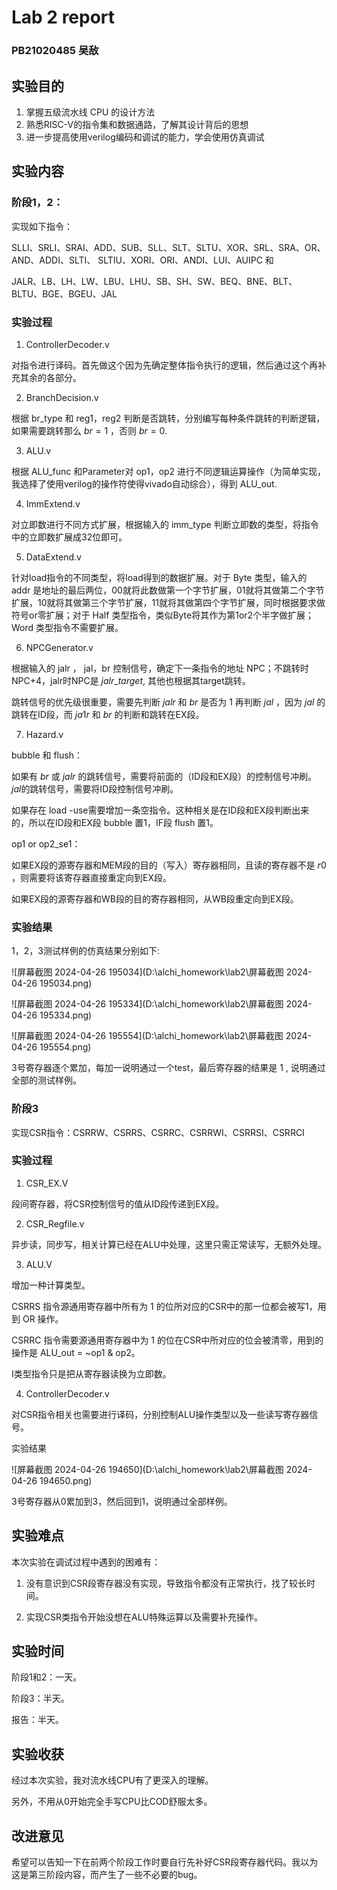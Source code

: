 # Lab 2 report

### PB21020485 吴敌

## 实验目的

1. 掌握五级流水线 CPU 的设计方法
2. 熟悉RISC-V的指令集和数据通路，了解其设计背后的思想
3. 进一步提高使用verilog编码和调试的能力，学会使用仿真调试

## 实验内容

### 阶段1，2：

实现如下指令：

SLLI、SRLI、SRAI、ADD、SUB、SLL、SLT、SLTU、XOR、SRL、SRA、OR、AND、ADDI、SLTI、 SLTIU、XORI、ORI、ANDI、LUI、AUIPC 和

JALR、LB、LH、LW、LBU、LHU、SB、SH、SW、BEQ、BNE、BLT、BLTU、BGE、BGEU、JAL

### 实验过程

1. ControllerDecoder.v

对指令进行译码。首先做这个因为先确定整体指令执行的逻辑，然后通过这个再补充其余的各部分。

2. BranchDecision.v

根据 br_type 和 reg1，reg2 判断是否跳转，分别编写每种条件跳转的判断逻辑，如果需要跳转那么 $b r=1$ ，否则 $b r=0$.

3. ALU.v

根据 ALU_func 和Parameter对 op1，op2 进行不同逻辑运算操作（为简单实现，我选择了使用verilog的操作符使得vivado自动综合），得到 ALU_out.

4. ImmExtend.v

对立即数进行不同方式扩展，根据输入的 imm_type 判断立即数的类型，将指令中的立即数扩展成32位即可。

5. DataExtend.v

针对load指令的不同类型，将load得到的数据扩展。对于 Byte 类型，输入的 addr 是地址的最后两位，00就将此数做第一个字节扩展，01就将其做第二个字节扩展，10就将其做第三个字节扩展，11就将其做第四个字节扩展，同时根据要求做符号or零扩展；对于 Half 类型指令，类似Byte将其作为第1or2个半字做扩展；Word 类型指令不需要扩展。

6. NPCGenerator.v

根据输入的 jalr ， jal，br 控制信号，确定下一条指令的地址 NPC；不跳转时NPC+4，jalr时NPC是 $j a l r \_ target$, 其他也根据其target跳转。

跳转信号的优先级很重要，需要先判断 $j a l r$ 和 $b r$ 是否为 1 再判断 $j a l$ ，因为 $j a l$ 的跳转在ID段，而 $j a 1 r$ 和 $b r$ 的判断和跳转在EX段。

7. Hazard.v

bubble 和 flush：

如果有 $b r$ 或 $j a l r$ 的跳转信号，需要将前面的（ID段和EX段）的控制信号冲刷。 $j a l$​ 的跳转信号，需要将ID段控制信号冲刷。

如果存在 load -use需要增加一条空指令。这种相关是在ID段和EX段判断出来的，所以在ID段和EX段 bubble 置1，IF段 flush 置1。

op1 or op2_se1：

如果EX段的源寄存器和MEM段的目的（写入）寄存器相同，且读的寄存器不是 $r 0$  ，则需要将该寄存器直接重定向到EX段。

如果EX段的源寄存器和WB段的目的寄存器相同，从WB段重定向到EX段。

### 实验结果

1，2，3测试样例的仿真结果分别如下:

![屏幕截图 2024-04-26 195034](D:\alchi_homework\lab2\屏幕截图 2024-04-26 195034.png)

![屏幕截图 2024-04-26 195334](D:\alchi_homework\lab2\屏幕截图 2024-04-26 195334.png)

![屏幕截图 2024-04-26 195554](D:\alchi_homework\lab2\屏幕截图 2024-04-26 195554.png)

3号寄存器逐个累加，每加一说明通过一个test，最后寄存器的结果是 1 , 说明通过全部的测试样例。

### 阶段3

实现CSR指令：CSRRW、CSRRS、CSRRC、CSRRWI、CSRRSI、CSRRCI

### 实验过程

1. CSR_EX.V

段间寄存器，将CSR控制信号的值从ID段传递到EX段。

2. CSR_Regfile.v

异步读，同步写，相关计算已经在ALU中处理，这里只需正常读写，无额外处理。

3. ALU.V

增加一种计算类型。

CSRRS 指令源通用寄存器中所有为 1 的位所对应的CSR中的那一位都会被写1，用到 OR 操作。

CSRRC 指令需要源通用寄存器中为 1 的位在CSR中所对应的位会被清零，用到的操作是 ALU_out = ~op1 \& op2。

I类型指令只是把从寄存器读换为立即数。

4. ControllerDecoder.v

对CSR指令相关也需要进行译码，分别控制ALU操作类型以及一些读写寄存器信号。

实验结果

![屏幕截图 2024-04-26 194650](D:\alchi_homework\lab2\屏幕截图 2024-04-26 194650.png)

3号寄存器从0累加到3，然后回到1，说明通过全部样例。

## 实验难点

本次实验在调试过程中遇到的困难有：

1. 没有意识到CSR段寄存器没有实现，导致指令都没有正常执行，找了较长时间。

2. 实现CSR类指令开始没想在ALU特殊运算以及需要补充操作。

## 实验时间

阶段1和2：一天。

阶段3：半天。

报告：半天。

## 实验收获

经过本次实验，我对流水线CPU有了更深入的理解。

另外，不用从0开始完全手写CPU比COD舒服太多。

## 改进意见

希望可以告知一下在前两个阶段工作时要自行先补好CSR段寄存器代码。我以为这是第三阶段内容，而产生了一些不必要的bug。

